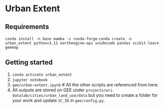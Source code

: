 # Urban Extent


## Requirements
`conda install -n base mamba -c conda-forge`
`conda create -n urban_extent python=3.11 earthengine-api unidecode pandas scikit-learn geemap`

## Getting started
1. `conda activate urban_extent`
2. `jupyter notebook`
3. `gee/urban-extent.ipynb` # All the other scripts are referenced from here.
4. All outputs are stored on GEE under `projects/wri-datalab/cities/urban_land_use/data` but you need to create a folder for your work and update `IC_ID` in `gee/config.py`.
